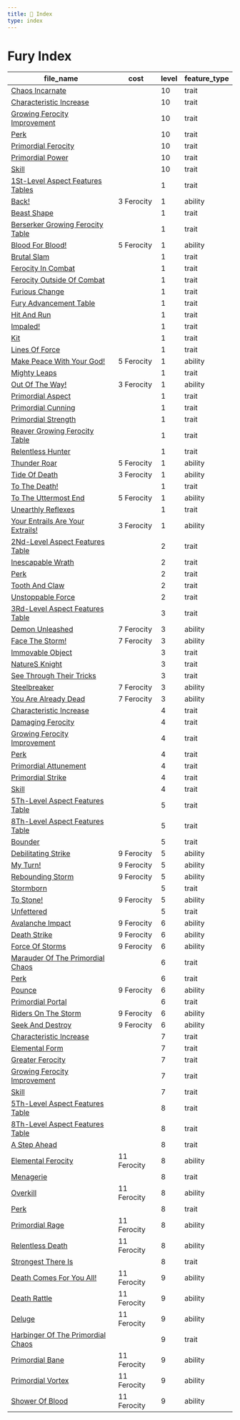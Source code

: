 ```yaml
---
title: 📑 Index
type: index
---
```


# Fury Index

| file_name                                                                                              | cost        | level | feature_type |
| ------------------------------------------------------------------------------------------------------ | ----------- | ----- | ------------ |
| [Chaos Incarnate](../10th-Level%20Features/Chaos%20Incarnate)                                          |             | 10    | trait        |
| [Characteristic Increase](../10th-Level%20Features/Characteristic%20Increase)                          |             | 10    | trait        |
| [Growing Ferocity Improvement](../10th-Level%20Features/Growing%20Ferocity%20Improvement)              |             | 10    | trait        |
| [Perk](../10th-Level%20Features/Perk)                                                                  |             | 10    | trait        |
| [Primordial Ferocity](../10th-Level%20Features/Primordial%20Ferocity)                                  |             | 10    | trait        |
| [Primordial Power](../10th-Level%20Features/Primordial%20Power)                                        |             | 10    | trait        |
| [Skill](../10th-Level%20Features/Skill)                                                                |             | 10    | trait        |
| [1St-Level Aspect Features Tables](../1st-Level%20Features/1St-Level%20Aspect%20Features%20Tables)     |             | 1     | trait        |
| [Back!](../1st-Level%20Features/Back%21)                                                               | 3 Ferocity  | 1     | ability      |
| [Beast Shape](../1st-Level%20Features/Beast%20Shape)                                                   |             | 1     | trait        |
| [Berserker Growing Ferocity Table](../1st-Level%20Features/Berserker%20Growing%20Ferocity%20Table)     |             | 1     | trait        |
| [Blood For Blood!](../1st-Level%20Features/Blood%20For%20Blood%21)                                     | 5 Ferocity  | 1     | ability      |
| [Brutal Slam](../1st-Level%20Features/Brutal%20Slam)                                                   |             | 1     | trait        |
| [Ferocity In Combat](../1st-Level%20Features/Ferocity%20In%20Combat)                                   |             | 1     | trait        |
| [Ferocity Outside Of Combat](../1st-Level%20Features/Ferocity%20Outside%20Of%20Combat)                 |             | 1     | trait        |
| [Furious Change](../1st-Level%20Features/Furious%20Change)                                             |             | 1     | trait        |
| [Fury Advancement Table](../1st-Level%20Features/Fury%20Advancement%20Table)                           |             | 1     | trait        |
| [Hit And Run](../1st-Level%20Features/Hit%20And%20Run)                                                 |             | 1     | trait        |
| [Impaled!](../1st-Level%20Features/Impaled%21)                                                         |             | 1     | trait        |
| [Kit](../1st-Level%20Features/Kit)                                                                     |             | 1     | trait        |
| [Lines Of Force](../1st-Level%20Features/Lines%20Of%20Force)                                           |             | 1     | trait        |
| [Make Peace With Your God!](../1st-Level%20Features/Make%20Peace%20With%20Your%20God%21)               | 5 Ferocity  | 1     | ability      |
| [Mighty Leaps](../1st-Level%20Features/Mighty%20Leaps)                                                 |             | 1     | trait        |
| [Out Of The Way!](../1st-Level%20Features/Out%20Of%20The%20Way%21)                                     | 3 Ferocity  | 1     | ability      |
| [Primordial Aspect](../1st-Level%20Features/Primordial%20Aspect)                                       |             | 1     | trait        |
| [Primordial Cunning](../1st-Level%20Features/Primordial%20Cunning)                                     |             | 1     | trait        |
| [Primordial Strength](../1st-Level%20Features/Primordial%20Strength)                                   |             | 1     | trait        |
| [Reaver Growing Ferocity Table](../1st-Level%20Features/Reaver%20Growing%20Ferocity%20Table)           |             | 1     | trait        |
| [Relentless Hunter](../1st-Level%20Features/Relentless%20Hunter)                                       |             | 1     | trait        |
| [Thunder Roar](../1st-Level%20Features/Thunder%20Roar)                                                 | 5 Ferocity  | 1     | ability      |
| [Tide Of Death](../1st-Level%20Features/Tide%20Of%20Death)                                             | 3 Ferocity  | 1     | ability      |
| [To The Death!](../1st-Level%20Features/To%20The%20Death%21)                                           |             | 1     | trait        |
| [To The Uttermost End](../1st-Level%20Features/To%20The%20Uttermost%20End)                             | 5 Ferocity  | 1     | ability      |
| [Unearthly Reflexes](../1st-Level%20Features/Unearthly%20Reflexes)                                     |             | 1     | trait        |
| [Your Entrails Are Your Extrails!](../1st-Level%20Features/Your%20Entrails%20Are%20Your%20Extrails%21) | 3 Ferocity  | 1     | ability      |
| [2Nd-Level Aspect Features Table](../2nd-Level%20Features/2Nd-Level%20Aspect%20Features%20Table)       |             | 2     | trait        |
| [Inescapable Wrath](../2nd-Level%20Features/Inescapable%20Wrath)                                       |             | 2     | trait        |
| [Perk](../2nd-Level%20Features/Perk)                                                                   |             | 2     | trait        |
| [Tooth And Claw](../2nd-Level%20Features/Tooth%20And%20Claw)                                           |             | 2     | trait        |
| [Unstoppable Force](../2nd-Level%20Features/Unstoppable%20Force)                                       |             | 2     | trait        |
| [3Rd-Level Aspect Features Table](../3rd-Level%20Features/3Rd-Level%20Aspect%20Features%20Table)       |             | 3     | trait        |
| [Demon Unleashed](../3rd-Level%20Features/Demon%20Unleashed)                                           | 7 Ferocity  | 3     | ability      |
| [Face The Storm!](../3rd-Level%20Features/Face%20The%20Storm%21)                                       | 7 Ferocity  | 3     | ability      |
| [Immovable Object](../3rd-Level%20Features/Immovable%20Object)                                         |             | 3     | trait        |
| [NatureS Knight](../3rd-Level%20Features/NatureS%20Knight)                                             |             | 3     | trait        |
| [See Through Their Tricks](../3rd-Level%20Features/See%20Through%20Their%20Tricks)                     |             | 3     | trait        |
| [Steelbreaker](../3rd-Level%20Features/Steelbreaker)                                                   | 7 Ferocity  | 3     | ability      |
| [You Are Already Dead](../3rd-Level%20Features/You%20Are%20Already%20Dead)                             | 7 Ferocity  | 3     | ability      |
| [Characteristic Increase](../4th-Level%20Features/Characteristic%20Increase)                           |             | 4     | trait        |
| [Damaging Ferocity](../4th-Level%20Features/Damaging%20Ferocity)                                       |             | 4     | trait        |
| [Growing Ferocity Improvement](../4th-Level%20Features/Growing%20Ferocity%20Improvement)               |             | 4     | trait        |
| [Perk](../4th-Level%20Features/Perk)                                                                   |             | 4     | trait        |
| [Primordial Attunement](../4th-Level%20Features/Primordial%20Attunement)                               |             | 4     | trait        |
| [Primordial Strike](../4th-Level%20Features/Primordial%20Strike)                                       |             | 4     | trait        |
| [Skill](../4th-Level%20Features/Skill)                                                                 |             | 4     | trait        |
| [5Th-Level Aspect Features Table](../5th-Level%20Features/5Th-Level%20Aspect%20Features%20Table)       |             | 5     | trait        |
| [8Th-Level Aspect Features Table](../5th-Level%20Features/8Th-Level%20Aspect%20Features%20Table)       |             | 5     | trait        |
| [Bounder](../5th-Level%20Features/Bounder)                                                             |             | 5     | trait        |
| [Debilitating Strike](../5th-Level%20Features/Debilitating%20Strike)                                   | 9 Ferocity  | 5     | ability      |
| [My Turn!](../5th-Level%20Features/My%20Turn%21)                                                       | 9 Ferocity  | 5     | ability      |
| [Rebounding Storm](../5th-Level%20Features/Rebounding%20Storm)                                         | 9 Ferocity  | 5     | ability      |
| [Stormborn](../5th-Level%20Features/Stormborn)                                                         |             | 5     | trait        |
| [To Stone!](../5th-Level%20Features/To%20Stone%21)                                                     | 9 Ferocity  | 5     | ability      |
| [Unfettered](../5th-Level%20Features/Unfettered)                                                       |             | 5     | trait        |
| [Avalanche Impact](../6th-Level%20Features/Avalanche%20Impact)                                         | 9 Ferocity  | 6     | ability      |
| [Death Strike](../6th-Level%20Features/Death%20Strike)                                                 | 9 Ferocity  | 6     | ability      |
| [Force Of Storms](../6th-Level%20Features/Force%20Of%20Storms)                                         | 9 Ferocity  | 6     | ability      |
| [Marauder Of The Primordial Chaos](../6th-Level%20Features/Marauder%20Of%20The%20Primordial%20Chaos)   |             | 6     | trait        |
| [Perk](../6th-Level%20Features/Perk)                                                                   |             | 6     | trait        |
| [Pounce](../6th-Level%20Features/Pounce)                                                               | 9 Ferocity  | 6     | ability      |
| [Primordial Portal](../6th-Level%20Features/Primordial%20Portal)                                       |             | 6     | trait        |
| [Riders On The Storm](../6th-Level%20Features/Riders%20On%20The%20Storm)                               | 9 Ferocity  | 6     | ability      |
| [Seek And Destroy](../6th-Level%20Features/Seek%20And%20Destroy)                                       | 9 Ferocity  | 6     | ability      |
| [Characteristic Increase](../7th-Level%20Features/Characteristic%20Increase)                           |             | 7     | trait        |
| [Elemental Form](../7th-Level%20Features/Elemental%20Form)                                             |             | 7     | trait        |
| [Greater Ferocity](../7th-Level%20Features/Greater%20Ferocity)                                         |             | 7     | trait        |
| [Growing Ferocity Improvement](../7th-Level%20Features/Growing%20Ferocity%20Improvement)               |             | 7     | trait        |
| [Skill](../7th-Level%20Features/Skill)                                                                 |             | 7     | trait        |
| [5Th-Level Aspect Features Table](../8th-Level%20Features/5Th-Level%20Aspect%20Features%20Table)       |             | 8     | trait        |
| [8Th-Level Aspect Features Table](../8th-Level%20Features/8Th-Level%20Aspect%20Features%20Table)       |             | 8     | trait        |
| [A Step Ahead](../8th-Level%20Features/A%20Step%20Ahead)                                               |             | 8     | trait        |
| [Elemental Ferocity](../8th-Level%20Features/Elemental%20Ferocity)                                     | 11 Ferocity | 8     | ability      |
| [Menagerie](../8th-Level%20Features/Menagerie)                                                         |             | 8     | trait        |
| [Overkill](../8th-Level%20Features/Overkill)                                                           | 11 Ferocity | 8     | ability      |
| [Perk](../8th-Level%20Features/Perk)                                                                   |             | 8     | trait        |
| [Primordial Rage](../8th-Level%20Features/Primordial%20Rage)                                           | 11 Ferocity | 8     | ability      |
| [Relentless Death](../8th-Level%20Features/Relentless%20Death)                                         | 11 Ferocity | 8     | ability      |
| [Strongest There Is](../8th-Level%20Features/Strongest%20There%20Is)                                   |             | 8     | trait        |
| [Death Comes For You All!](../9th-Level%20Features/Death%20Comes%20For%20You%20All%21)                 | 11 Ferocity | 9     | ability      |
| [Death Rattle](../9th-Level%20Features/Death%20Rattle)                                                 | 11 Ferocity | 9     | ability      |
| [Deluge](../9th-Level%20Features/Deluge)                                                               | 11 Ferocity | 9     | ability      |
| [Harbinger Of The Primordial Chaos](../9th-Level%20Features/Harbinger%20Of%20The%20Primordial%20Chaos) |             | 9     | trait        |
| [Primordial Bane](../9th-Level%20Features/Primordial%20Bane)                                           | 11 Ferocity | 9     | ability      |
| [Primordial Vortex](../9th-Level%20Features/Primordial%20Vortex)                                       | 11 Ferocity | 9     | ability      |
| [Shower Of Blood](../9th-Level%20Features/Shower%20Of%20Blood)                                         | 11 Ferocity | 9     | ability      |

